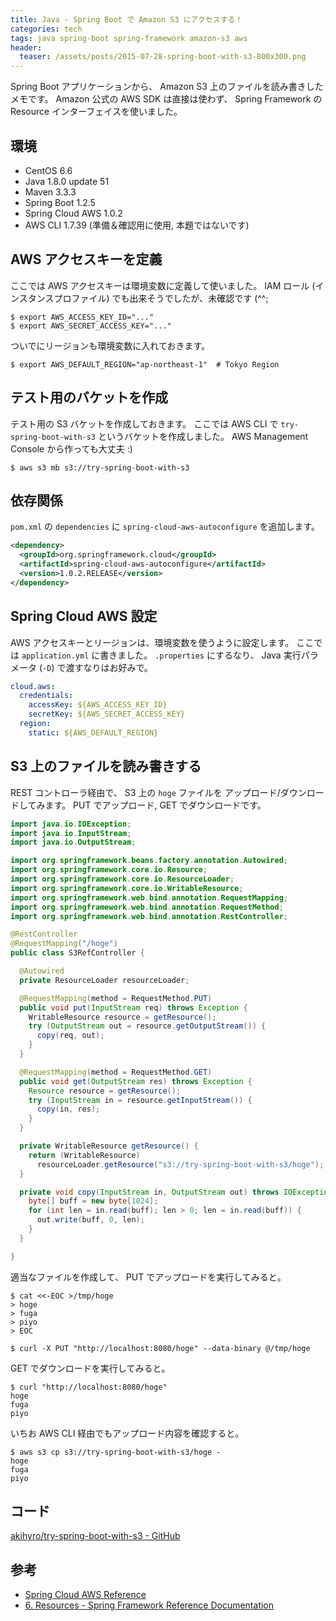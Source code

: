 ```yaml
---
title: Java - Spring Boot で Amazon S3 にアクセスする！
categories: tech
tags: java spring-boot spring-framework amazon-s3 aws
header:
  teaser: /assets/posts/2015-07-28-spring-boot-with-s3-800x300.png
---
```


Spring Boot アプリケーションから、 Amazon S3 上のファイルを読み書きしたメモです。
Amazon 公式の AWS SDK は直接は使わず、
Spring Framework の Resource インターフェイスを使いました。

<!--more-->

## 環境

* CentOS 6.6
* Java 1.8.0 update 51
* Maven 3.3.3
* Spring Boot 1.2.5
* Spring Cloud AWS 1.0.2
* AWS CLI 1.7.39 (準備＆確認用に使用, 本題ではないです)

## AWS アクセスキーを定義

ここでは AWS アクセスキーは環境変数に定義して使いました。
IAM ロール (インスタンスプロファイル) でも出来そうでしたが、未確認です (^^;

```console
$ export AWS_ACCESS_KEY_ID="..."
$ export AWS_SECRET_ACCESS_KEY="..."
```

ついでにリージョンも環境変数に入れておきます。

```console
$ export AWS_DEFAULT_REGION="ap-northeast-1"  # Tokyo Region
```

## テスト用のバケットを作成

テスト用の S3 バケットを作成しておきます。
ここでは AWS CLI で `try-spring-boot-with-s3` というバケットを作成しました。
AWS Management Console から作っても大丈夫 :)

```console
$ aws s3 mb s3://try-spring-boot-with-s3
```

## 依存関係

`pom.xml` の `dependencies` に `spring-cloud-aws-autoconfigure` を追加します。

```xml
<dependency>
  <groupId>org.springframework.cloud</groupId>
  <artifactId>spring-cloud-aws-autoconfigure</artifactId>
  <version>1.0.2.RELEASE</version>
</dependency>
```

## Spring Cloud AWS 設定

AWS アクセスキーとリージョンは、環境変数を使うように設定します。
ここでは `application.yml` に書きました。
`.properties` にするなり、 Java 実行パラメータ (`-D`) で渡すなりはお好みで。

```yaml
cloud.aws:
  credentials:
    accessKey: ${AWS_ACCESS_KEY_ID}
    secretKey: ${AWS_SECRET_ACCESS_KEY}
  region:
    static: ${AWS_DEFAULT_REGION}
```

## S3 上のファイルを読み書きする

REST コントローラ経由で、 S3 上の `hoge` ファイルを
アップロード/ダウンロードしてみます。
PUT でアップロード, GET でダウンロードです。

```java
import java.io.IOException;
import java.io.InputStream;
import java.io.OutputStream;

import org.springframework.beans.factory.annotation.Autowired;
import org.springframework.core.io.Resource;
import org.springframework.core.io.ResourceLoader;
import org.springframework.core.io.WritableResource;
import org.springframework.web.bind.annotation.RequestMapping;
import org.springframework.web.bind.annotation.RequestMethod;
import org.springframework.web.bind.annotation.RestController;

@RestController
@RequestMapping("/hoge")
public class S3RefController {

  @Autowired
  private ResourceLoader resourceLoader;

  @RequestMapping(method = RequestMethod.PUT)
  public void put(InputStream req) throws Exception {
    WritableResource resource = getResource();
    try (OutputStream out = resource.getOutputStream()) {
      copy(req, out);
    }
  }

  @RequestMapping(method = RequestMethod.GET)
  public void get(OutputStream res) throws Exception {
    Resource resource = getResource();
    try (InputStream in = resource.getInputStream()) {
      copy(in, res);
    }
  }

  private WritableResource getResource() {
    return (WritableResource)
      resourceLoader.getResource("s3://try-spring-boot-with-s3/hoge");
  }

  private void copy(InputStream in, OutputStream out) throws IOException {
    byte[] buff = new byte[1024];
    for (int len = in.read(buff); len > 0; len = in.read(buff)) {
      out.write(buff, 0, len);
    }
  }

}
```

適当なファイルを作成して、 PUT でアップロードを実行してみると。

```console
$ cat <<-EOC >/tmp/hoge
> hoge
> fuga
> piyo
> EOC

$ curl -X PUT "http://localhost:8080/hoge" --data-binary @/tmp/hoge
```

GET でダウンロードを実行してみると。

```console
$ curl "http://localhost:8080/hoge"
hoge
fuga
piyo
```

いちお AWS CLI 経由でもアップロード内容を確認すると。

```console
$ aws s3 cp s3://try-spring-boot-with-s3/hoge -
hoge
fuga
piyo
```

## コード

[akihyro/try-spring-boot-with-s3 - GitHub](https://github.com/akihyro/try-spring-boot-with-s3)

## 参考

* [Spring Cloud AWS Reference](http://cloud.spring.io/spring-cloud-aws/spring-cloud-aws.html)
* [6. Resources - Spring Framework Reference Documentation](http://docs.spring.io/autorepo/docs/spring/4.1.x/spring-framework-reference/html/resources.html)
